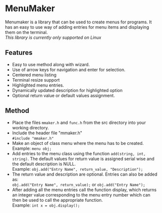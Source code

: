 # MenuMaker

Menumaker is a library that can be used to create menus for programs. It has an easy to use way of adding entries for menu items and displaying them on the terminal.  
*This library is currently only supported on Linux*

## Features
- Easy to use method along with wizard.
- Use of arrow keys for navigation and enter for selection.
- Centered menu listing
- Terminal resize support
- Highlighted menu entries.
- Dynamically updated description for highlighted option
- Optional return value or default values assignment.

## Method
- Place the files `mmaker.h` and `func.h` from the src directory into your working directory.  
- Include the header file "mmaker.h"  
        `#include "mmaker.h"`  
- Make an object of class menu where the menu has to be created.   
        Example: `menu obj;`  
- Add entries to the menu class using the function `add(string, int, string)`. The default values for return value is assigned serial wise and the default description is NULL.  
        Example: `obj.add("Entry Name", return_value, "Description");`  
- The return value and description are optional. Entries can also be added as:   
        `obj.add("Entry Name", return_value);` or `obj.add("Entry Name");`  
- After adding all the menu entries call the function display, which returns an integer value corresponding to the menu entry number which can then be used to call the appropriate function.  
        Example: `int x = obj.display();`  
